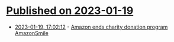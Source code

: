 # [Published on 2023-01-19](index.md)

* [2023-01-19, 17:02:12](https://news.ycombinator.com/item?id=34442647) - [Amazon ends charity donation program AmazonSmile](https://techcrunch.com/2023/01/19/amazon-ends-charity-donation-program-amazonsmile/)
